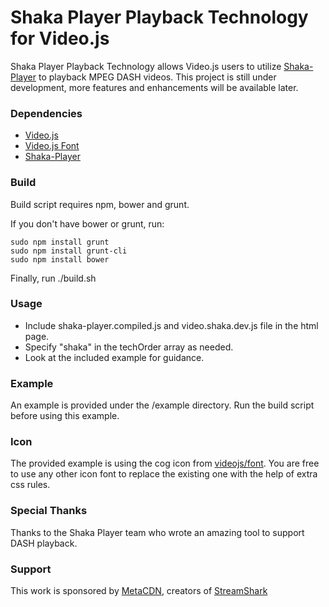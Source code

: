 # Shaka Player Playback Technology for Video.js 

Shaka Player Playback Technology allows Video.js users to utilize [Shaka-Player](https://github.com/google/shaka-player) to playback MPEG DASH videos. This project is still under development, more features and enhancements will be available later.

### Dependencies
  - [Video.js](https://github.com/videojs)
  - [Video.js Font](https://github.com/videojs/font)
  - [Shaka-Player](https://github.com/google/shaka-player)

### Build
Build script requires npm, bower and grunt.

If you don't have bower or grunt, run:

```
sudo npm install grunt
sudo npm install grunt-cli
sudo npm install bower
```

Finally, run ./build.sh

### Usage
  - Include shaka-player.compiled.js and video.shaka.dev.js file in the html page.
  - Specify "shaka" in the techOrder array as needed.
  - Look at the included example for guidance.
  
### Example
An example is provided under the /example directory. Run the build script before using this example.

### Icon
The provided example is using the cog icon from [videojs/font](https://github.com/videojs/font). You are free to use any other icon font to replace the existing one with the help of extra css rules.

### Special Thanks
Thanks to the Shaka Player team who wrote an amazing tool to support DASH playback.

### Support
This work is sponsored by [MetaCDN](http://www.metacdn.com), creators of [StreamShark](https://streamshark.io)
